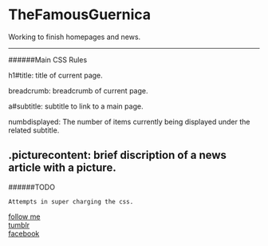 TheFamousGuernica
=================

Working to finish homepages and news.

--------------------------------------

######Main CSS Rules

h1#title: title of current page.

breadcrumb: breadcrumb of current page.

a#subtitle: subtitle to link to a main page.

numbdisplayed: The number of items currently being displayed under the related subtitle.

.picturecontent: brief discription of a news article with a picture.
--------------------------------------
######TODO

	Attempts in super charging the css.

[follow me](www.twitter.com/skylerclayne)  
[tumblr](http://skylerclayne.tumblr.com/)  
[facebook](www.facebook.com/skylerclayne2)  
